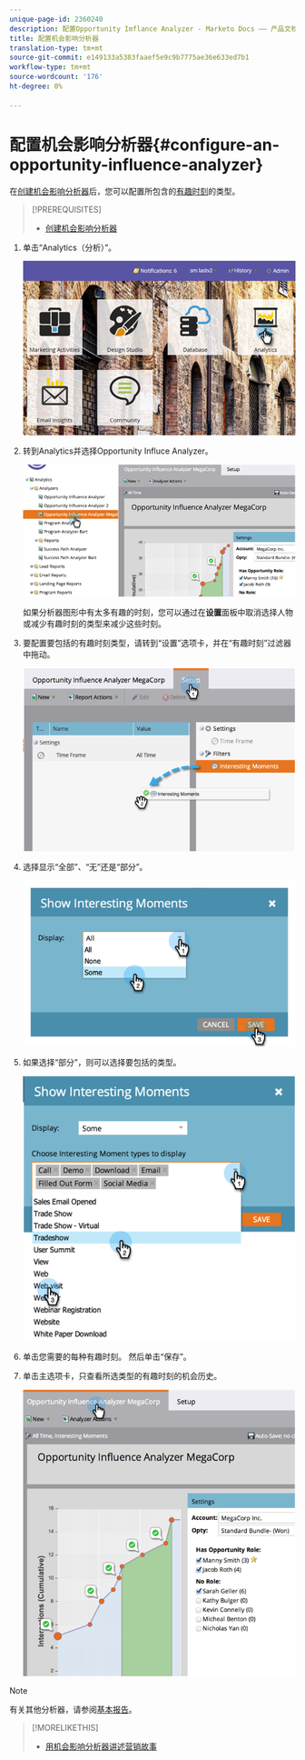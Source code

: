 ```yaml
---
unique-page-id: 2360240
description: 配置Opportunity Imflance Analyzer - Marketo Docs —— 产品文档
title: 配置机会影响分析器
translation-type: tm+mt
source-git-commit: e149133a5383faaef5e9c9b7775ae36e633ed7b1
workflow-type: tm+mt
source-wordcount: '176'
ht-degree: 0%

---
```



# 配置机会影响分析器{#configure-an-opportunity-influence-analyzer}

在[创建机会影响分析器](create-an-opportunity-influence-analyzer.md)后，您可以配置所包含的[有趣时刻](/help/marketo/product-docs/marketo-sales-insight/msi-for-salesforce/features/tabs-in-the-msi-panel/interesting-moments/interesting-moments-overview.md)的类型。

>[!PREREQUISITES]
>
>* [创建机会影响分析器](create-an-opportunity-influence-analyzer.md)


1. 单击“Analytics（分析）”。

   ![](assets/login-to-analytics.png)

1. 转到Analytics并选择Opportunity Influce Analyzer。

   ![](assets/image2014-9-17-12-3a28-3a33.png)

   如果分析器图形中有太多有趣的时刻，您可以通过在&#x200B;**设置**&#x200B;面板中取消选择人物或减少有趣时刻的类型来减少这些时刻。

1. 要配置要包括的有趣时刻类型，请转到“设置”选项卡，并在“有趣时刻”过滤器中拖动。

   ![](assets/image2014-9-17-12-3a29-3a10.png)

1. 选择显示“全部”、“无”还是“部分”。

   ![](assets/image2014-9-17-12-3a29-3a18.png)

1. 如果选择“部分”，则可以选择要包括的类型。

   ![](assets/image2014-9-17-12-3a29-3a39.png)

1. 单击您需要的每种有趣时刻。 然后单击“保存”。
1. 单击主选项卡，只查看所选类型的有趣时刻的机会历史。

   ![](assets/image2014-9-17-12-3a29-3a58.png)

>[!NOTE]
>
>有关其他分析器，请参阅[基本报告](http://docs.marketo.com/display/docs/basic+reporting)。

>[!MORELIKETHIS]
>
>* [用机会影响分析器讲述营销故事](tell-the-marketing-story-with-an-opportunity-influence-analyzer.md)

